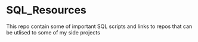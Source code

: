 # SQL_Resources
This repo contain some of important SQL scripts and links to repos that can be utlised to some of my side projects
